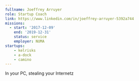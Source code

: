 ```yaml
---
fullname: Joeffrey Arruyer
role: Startup Coach
link: https://www.linkedin.com/in/joeffrey-arruyer-5392a744
missions:
  - start: '2017-12-09'
    end: '2019-12-31'
    status: service
    employer: NUMA
startups:
    - kelrisks
    - a-dock
    - camino
---
```


In your PC, stealing your Internetz
